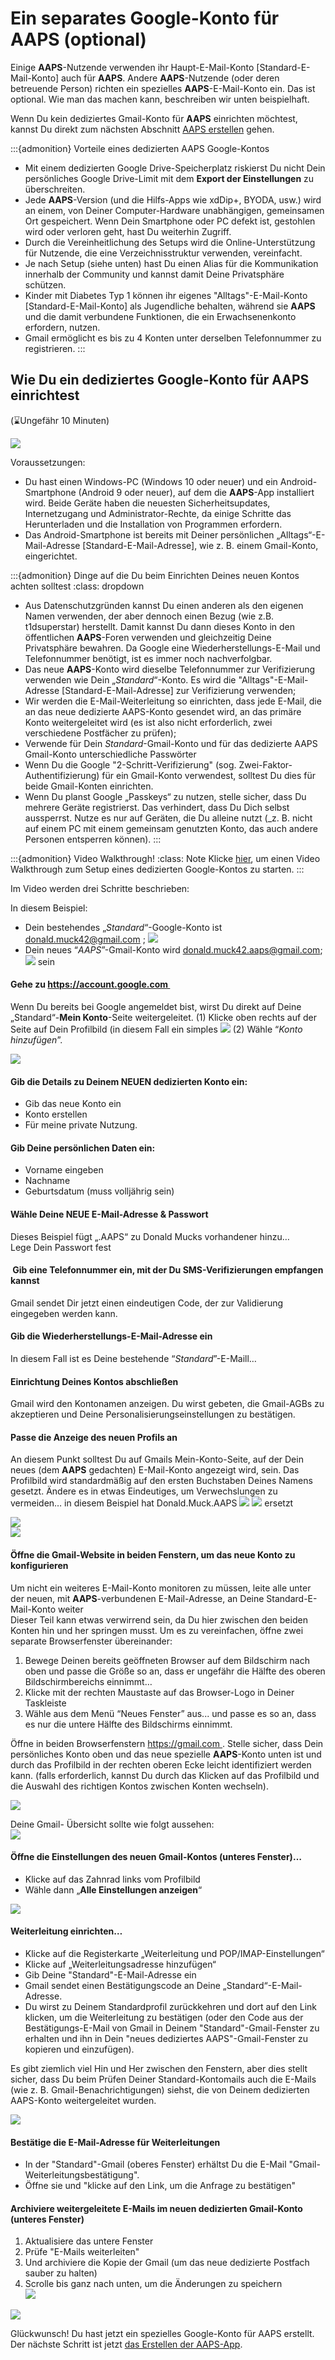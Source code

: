 # Ein separates Google-Konto für AAPS (optional)

Einige **AAPS**-Nutzende verwenden ihr Haupt-E-Mail-Konto [Standard-E-Mail-Konto] auch für **AAPS**. Andere **AAPS**-Nutzende (oder deren betreuende Person) richten ein spezielles **AAPS**-E-Mail-Konto ein. Das ist optional. Wie man das machen kann, beschreiben wir unten beispielhaft.

Wenn Du kein dediziertes Gmail-Konto für **AAPS** einrichten möchtest, kannst Du direkt zum nächsten Abschnitt [AAPS erstellen](building-AAPS.md) gehen.

:::{admonition} Vorteile eines dedizierten AAPS Google-Kontos

- Mit einem dedizierten Google Drive-Speicherplatz riskierst Du nicht Dein persönliches Google Drive-Limit mit dem **Export der Einstellungen** zu überschreiten.
- Jede **AAPS**-Version (und die Hilfs-Apps wie xdDip+, BYODA, usw.) wird an einem, von Deiner Computer-Hardware unabhängigen, gemeinsamen Ort gespeichert. Wenn Dein Smartphone oder PC defekt ist, gestohlen wird oder verloren geht, hast Du weiterhin Zugriff.
- Durch die Vereinheitlichung des Setups wird die Online-Unterstützung für Nutzende, die eine Verzeichnisstruktur verwenden, vereinfacht.
- Je nach Setup (siehe unten) hast Du einen Alias für die Kommunikation innerhalb der Community und kannst damit Deine Privatsphäre schützen.
- Kinder mit Diabetes Typ 1 können ihr eigenes "Alltags"-E-Mail-Konto [Standard-E-Mail-Konto] als Jugendliche behalten, während sie **AAPS** und die damit verbundene Funktionen, die ein Erwachsenenkonto erfordern, nutzen.
- Gmail ermöglicht es bis zu 4 Konten unter derselben Telefonnummer zu registrieren.
  :::

## Wie Du ein dediziertes Google-Konto für AAPS einrichtest

(⌛Ungefähr 10 Minuten)

![](../images/Building-the-App/building_0001.png)

Voraussetzungen:

- Du hast einen Windows-PC (Windows 10 oder neuer) und ein Android-Smartphone (Android 9 oder neuer), auf dem die **AAPS**-App installiert wird. Beide Geräte haben die neuesten Sicherheitsupdates, Internetzugang und Administrator-Rechte, da einige Schritte das Herunterladen und die Installation von Programmen erfordern.
- Das Android-Smartphone ist bereits mit Deiner persönlichen „Alltags“-E-Mail-Adresse [Standard-E-Mail-Adresse], wie z. B. einem Gmail-Konto, eingerichtet.

:::{admonition} Dinge auf die Du beim Einrichten Deines neuen Kontos achten solltest
:class: dropdown

- Aus Datenschutzgründen kannst Du einen anderen als den eigenen Namen verwenden, der aber dennoch einen Bezug (wie z.B. t1dsuperstar) herstellt. Damit kannst Du dann dieses Konto in den öffentlichen **AAPS**-Foren verwenden und gleichzeitig Deine Privatsphäre bewahren. Da Google eine Wiederherstellungs-E-Mail und Telefonnummer benötigt, ist es immer noch nachverfolgbar.
- Das neue **AAPS**-Konto wird dieselbe Telefonnummer zur Verifizierung verwenden wie Dein „_Standard_“-Konto. Es wird die "Alltags"-E-Mail-Adresse [Standard-E-Mail-Adresse] zur Verifizierung verwenden;
- Wir werden die E-Mail-Weiterleitung so einrichten, dass jede E-Mail, die an das neue dedizierte AAPS-Konto gesendet wird, an das primäre Konto weitergeleitet wird (es ist also nicht erforderlich, zwei verschiedene Postfächer zu prüfen);
- Verwende für Dein _Standard_-Gmail-Konto und für das dedizierte AAPS Gmail-Konto unterschiedliche Passwörter
- Wenn Du die Google "2-Schritt-Verifizierung" (sog. Zwei-Faktor-Authentifizierung) für ein Gmail-Konto verwendest, solltest Du dies für beide Gmail-Konten einrichten.
- Wenn Du planst Google „Passkeys“ zu nutzen, stelle sicher, dass Du mehrere Geräte registrierst. Das verhindert, dass Du Dich selbst aussperrst. Nutze es nur auf Geräten, die Du alleine nutzt (_z. B. nicht auf einem PC mit einem gemeinsam genutzten Konto, das auch andere Personen entsperren können).
  :::

:::{admonition}  Video Walkthrough!
:class: Note
Klicke [hier](https://drive.google.com/file/d/1dMZTIolO-kd2eB0soP7boEVtHeCDEQBF/view?usp=drive_link), um einen Video Walkthrough zum Setup eines dedizierten Google-Kontos zu starten.
:::

Im Video werden drei Schritte beschrieben:

In diesem Beispiel: 

- Dein bestehendes „_Standard_“-Google-Konto ist donald.muck42@gmail.com ; ![](../images/Building-the-App/building_0002.png)
- Dein neues “_AAPS_”-Gmail-Konto wird donald.muck42.aaps@gmail.com; ![](../images/Building-the-App/building_0003.png) sein

#### Gehe zu https://account.google.com 

Wenn Du bereits bei Google angemeldet bist, wirst Du direkt auf Deine „Standard“-**Mein Konto**-Seite weitergeleitet.
(1) Klicke oben rechts auf der Seite auf Dein Profilbild (in diesem Fall ein simples ![](../images/Building-the-App/building_0002.png)
(2) Wähle “_Konto hinzufügen_”.

![](../images/Building-the-App/building_0005.png)

#### Gib die Details zu Deinem NEUEN dedizierten Konto ein: 

- Gib das neue Konto ein 
- Konto erstellen
- Für meine private Nutzung. 

#### Gib Deine persönlichen Daten ein:

- Vorname eingeben
- Nachname
- Geburtsdatum (muss volljährig sein)

#### Wähle Deine NEUE E-Mail-Adresse & Passwort

Dieses Beispiel fügt „.AAPS“ zu Donald Mucks vorhandener hinzu…\
Lege Dein Passwort fest

####  Gib eine Telefonnummer ein, mit der Du SMS-Verifizierungen empfangen kannst

Gmail sendet Dir jetzt einen eindeutigen Code, der zur Validierung eingegeben werden kann.

#### Gib die Wiederherstellungs-E-Mail-Adresse ein 

In diesem Fall ist es Deine bestehende “_Standard_”-E-Maill…

#### Einrichtung Deines Kontos abschließen

Gmail wird den Kontonamen anzeigen. Du wirst gebeten, die Gmail-AGBs zu akzeptieren und Deine Personalisierungseinstellungen zu bestätigen.

#### Passe die Anzeige des neuen Profils an

An diesem Punkt solltest Du auf Gmails Mein-Konto-Seite, auf der Dein neues (dem **AAPS** gedachten) E-Mail-Konto angezeigt wird, sein. Das Profilbild wird standardmäßig auf den ersten Buchstaben Deines Namens gesetzt. Ändere es in etwas Eindeutiges, um Verwechslungen zu vermeiden… in diesem Beispiel hat Donald.Muck.AAPS ![](../images/Building-the-App/building_0002.png) ![](../images/Building-the-App/building_0003.png) ersetzt

![](../images/Building-the-App/building_0007.png)\
![](../images/Building-the-App/building_0008.png)

#### Öffne die Gmail-Website in beiden Fenstern, um das neue Konto zu konfigurieren

Um nicht ein weiteres E-Mail-Konto monitoren zu müssen, leite alle unter der neuen, mit **AAPS**-verbundenen E-Mail-Adresse, an Deine Standard-E-Mail-Konto weiter \
Dieser Teil kann etwas verwirrend sein, da Du hier zwischen den beiden Konten hin und her springen musst. Um es zu vereinfachen, öffne zwei separate Browserfenster übereinander:

1. Bewege Deinen bereits geöffneten Browser auf dem Bildschirm nach oben und passe die Größe so an, dass er ungefähr die Hälfte des oberen Bildschirmbereichs einnimmt… 
2. Klicke mit der rechten Maustaste auf das Browser-Logo in Deiner Taskleiste 
3. Wähle aus dem Menü “Neues Fenster” aus... und passe es so an, dass es nur die untere Hälfte des Bildschirms einnimmt.

Öffne in beiden Browserfenstern https://gmail.com . Stelle sicher, dass Dein persönliches Konto oben und das neue spezielle **AAPS**-Konto unten ist und durch das Profilbild in der rechten oberen Ecke leicht identifiziert werden kann. (falls erforderlich, kannst Du durch das Klicken auf das Profilbild und die Auswahl des richtigen Kontos zwischen Konten wechseln).

![](../images/Building-the-App/building_0009.png)

Deine Gmail- Übersicht sollte wie folgt aussehen:\
![](../images/Building-the-App/building_0010.png)

#### Öffne die Einstellungen des neuen Gmail-Kontos (unteres Fenster)… 

- Klicke auf das Zahnrad links vom Profilbild 
- Wähle dann „**Alle Einstellungen anzeigen**“

![](../images/Building-the-App/building_0011.png)

#### Weiterleitung einrichten…

- Klicke auf die Registerkarte „Weiterleitung und POP/IMAP-Einstellungen“
- Klicke auf „Weiterleitungsadresse hinzufügen“
- Gib Deine "Standard"-E-Mail-Adresse ein
- Gmail sendet einen Bestätigungscode an Deine „Standard“-E-Mail-Adresse. 
- Du wirst zu Deinem Standardprofil zurückkehren und dort auf den Link klicken, um die Weiterleitung zu bestätigen (oder den Code aus der Bestätigungs-E-Mail von Gmail in Deinem "Standard"-Gmail-Fenster zu erhalten und ihn in Dein "neues dediziertes AAPS"-Gmail-Fenster zu kopieren und einzufügen).

Es gibt ziemlich viel Hin und Her zwischen den Fenstern, aber dies stellt sicher, dass Du beim Prüfen Deiner Standard-Kontomails auch die E-Mails (wie z. B. Gmail-Benachrichtigungen) siehst, die von Deinem dedizierten AAPS-Konto weitergeleitet wurden.

![](../images/Building-the-App/building_0012.png)

#### Bestätige die E-Mail-Adresse für Weiterleitungen

- In der "Standard"-Gmail (oberes Fenster) erhältst Du die E-Mail "Gmail-Weiterleitungsbestätigung". 
- Öffne sie und "klicke auf den Link, um die Anfrage zu bestätigen"

#### Archiviere weitergeleitete E-Mails im neuen dedizierten Gmail-Konto (unteres Fenster)

<!---->

1. Aktualisiere das untere Fenster
2. Prüfe "E-Mails weiterleiten"
3. Und archiviere die Kopie der Gmail (um das neue dedizierte Postfach sauber zu halten)
4. Scrolle bis ganz nach unten, um die Änderungen zu speichern\
   ![](../images/Building-the-App/building_0013.png)

![](../images/Building-the-App/building_0014.png)

Glückwunsch! Du hast jetzt ein spezielles Google-Konto für AAPS erstellt. Der nächste Schritt ist jetzt [das Erstellen der AAPS-App](building-AAPS.md).
